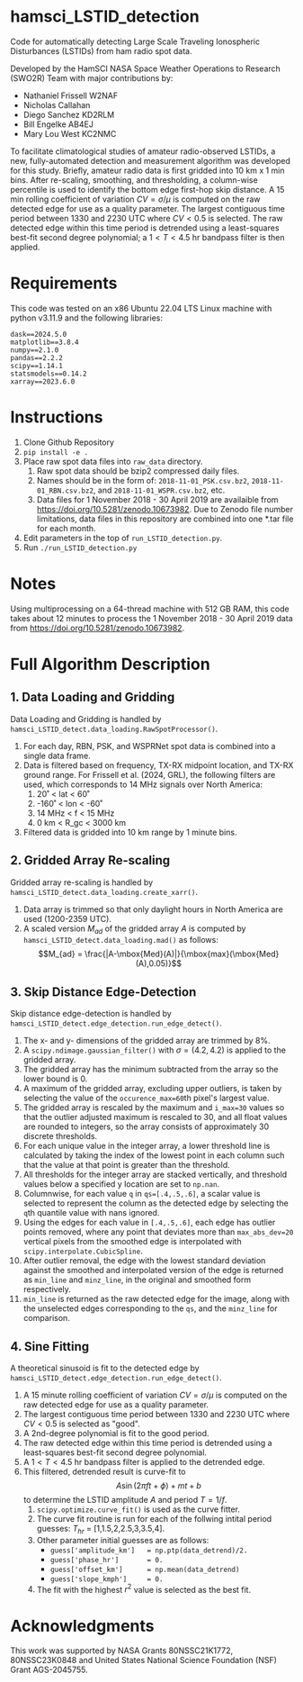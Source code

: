 # hamsci_LSTID_detection
Code for automatically detecting Large Scale Traveling Ionospheric Disturbances (LSTIDs) from ham radio spot data.

Developed by the HamSCI NASA Space Weather Operations to Research (SWO2R) Team with major contributions by:
* Nathaniel Frissell W2NAF
* Nicholas Callahan
* Diego Sanchez KD2RLM
* Bill Engelke AB4EJ
* Mary Lou West KC2NMC

To facilitate climatological studies of amateur radio-observed LSTIDs, a new, fully-automated detection and measurement algorithm was developed for this study. Briefly, amateur radio data is first gridded into 10 km x 1 min bins. After re-scaling, smoothing, and thresholding, a column-wise percentile is used to identify the bottom edge first-hop skip distance. A 15 min rolling coefficient of variation $CV = \sigma/\mu$ is computed on the raw detected edge for use as a quality parameter. The largest contiguous time period between 1330 and 2230 UTC where $CV < 0.5$ is selected. The raw detected edge within this time period is detrended using a least-squares best-fit second degree polynomial; a $1 < T < 4.5$ hr bandpass filter is then applied.

# Requirements
This code was tested on an x86 Ubuntu 22.04 LTS Linux machine with python v3.11.9 and the following libraries:
```
dask==2024.5.0
matplotlib==3.8.4
numpy==2.1.0
pandas==2.2.2
scipy==1.14.1
statsmodels==0.14.2
xarray==2023.6.0
```

# Instructions
1. Clone Github Repository
2. `pip install -e .`
3. Place raw spot data files into `raw_data` directory.
    1. Raw spot data should be bzip2 compressed daily files.
    2. Names should be in the form of: `2018-11-01_PSK.csv.bz2`, `2018-11-01_RBN.csv.bz2`, and `2018-11-01_WSPR.csv.bz2`, etc.
    3. Data files for 1 November 2018 - 30 April 2019 are availaible from https://doi.org/10.5281/zenodo.10673982. Due to Zenodo file number limitations, data files in this repository are combined into one *.tar file for each month.
4. Edit parameters in the top of `run_LSTID_detection.py`.
5. Run `./run_LSTID_detection.py`

# Notes
Using multiprocessing on a 64-thread machine with 512 GB RAM, this code takes about 12 minutes to process the 1 November 2018 - 30 April 2019 data from https://doi.org/10.5281/zenodo.10673982.

# Full Algorithm Description
## 1. Data Loading and Gridding
Data Loading and Gridding is handled by `hamsci_LSTID_detect.data_loading.RawSpotProcessor()`.
1. For each day, RBN, PSK, and WSPRNet spot data is combined into a single data frame.
2. Data is filtered based on frequency, TX-RX midpoint location, and TX-RX ground range. For Frissell et al. (2024, GRL), the following filters are used, which corresponds to 14 MHz signals over North America:
    1. 20˚ < lat < 60˚
    2. -160˚ < lon < -60˚
    3. 14 MHz < f < 15 MHz
    4. 0 km < R_gc < 3000 km
3. Filtered data is gridded into 10 km range by 1 minute bins.

## 2. Gridded Array Re-scaling
Gridded array re-scaling is handled by `hamsci_LSTID_detect.data_loading.create_xarr()`.
1. Data array is trimmed so that only daylight hours in North America are used (1200-2359 UTC).
2. A scaled version $M_{ad}$ of the gridded array $A$ is computed by `hamsci_LSTID_detect.data_loading.mad()` as follows:
$$M_{ad} = \frac{|A-\mbox{Med}(A)|}{\mbox{max}(\mbox{Med}(A),0.05)}$$

## 3. Skip Distance Edge-Detection
Skip distance edge-detection is handled by `hamsci_LSTID_detect.edge_detection.run_edge_detect()`.
1. The x- and y- dimensions of the gridded array are trimmed by 8%.
2. A `scipy.ndimage.gaussian_filter()` with $\sigma=(4.2, 4.2)$ is applied to the gridded array.
3. The gridded array has the minimum subtracted from the array so the lower bound is 0.
4. A maximum of the gridded array, excluding upper outliers, is taken by selecting the value of the `occurence_max=60`th pixel's largest value.
5. The gridded array is rescaled by the maximum and `i_max=30` values so that the outlier adjusted maximum is rescaled to 30, and all float values are rounded to integers, so the array consists of approximately 30 discrete thresholds.
6. For each unique value in the integer array, a lower threshold line is calculated by taking the index of the lowest point in each column such that the value at that point is greater than the threshold.
7. All thresholds for the integer array are stacked vertically, and threshold values below a specified y location are set to `np.nan`.
8. Columnwise, for each value `q` in `qs=[.4,.5,.6]`, a scalar value is selected to represent the column as the detected edge by selecting the `q`th quantile value with nans ignored.
9. Using the edges for each value in `[.4,.5,.6]`, each edge has outlier points removed, where any point that deviates more than `max_abs_dev=20` vertical pixels from the smoothed edge is interpolated with `scipy.interpolate.CubicSpline`.
10. After outlier removal, the edge with the lowest standard deviation against the smoothed and interpolated version of the edge is returned as `min_line` and `minz_line`, in the original and smoothed form respectively.
11. `min_line` is returned as the raw detected edge for the image, along with the unselected edges corresponding to the `qs`, and the `minz_line` for comparison.

## 4. Sine Fitting
A theoretical sinusoid is fit to the detected edge by `hamsci_LSTID_detect.edge_detection.run_edge_detect()`.
1. A 15 minute rolling coefficient of variation $CV = \sigma/\mu$ is computed on the raw detected edge for use as a quality parameter.
2. The largest contiguous time period between 1330 and 2230 UTC where $CV < 0.5$ is selected as "good".
3. A 2nd-degree polynomial is fit to the good period.
4. The raw detected edge within this time period is detrended using a least-squares best-fit second degree polynomial.
5. A $1 < T < 4.5$ hr bandpass filter is applied to the detrended edge.
6. This filtered, detrended result is curve-fit to $$A\sin(2\pi ft+\phi) + mt +b$$ to determine the LSTID amplitude $A$ and period $T=1/f$.
     1. `scipy.optimize.curve_fit()` is used as the curve fitter.
     2. The curve fit routine is run for each of the follwing intital period guesses: $T_{hr}$ = [1,1.5,2,2.5,3,3.5,4].
     3. Other parameter initial guesses are as follows:
        - `guess['amplitude_km']   = np.ptp(data_detrend)/2.`
        - `guess['phase_hr']       = 0.`
        - `guess['offset_km']      = np.mean(data_detrend)`
        - `guess['slope_kmph']     = 0.`
     4. The fit with the highest $r^2$ value is selected as the best fit.
  
# Acknowledgments
This work was supported by NASA Grants 80NSSC21K1772, 80NSSC23K0848 and United States National Science Foundation (NSF) Grant AGS-2045755.
